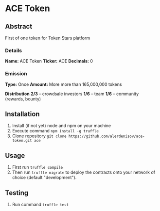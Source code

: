 # ACE Token

## Abstract
First of one token for Token Stars platform

### Details
__Name:__ ACE Token
__Ticker:__ ACE
__Decimals:__ 0

### Emission
__Type:__ Once
__Amount:__ More more than 165,000,000 tokens

__Distribution__ 
__2/3__ – crowdsale investors 
__1/6__ – team
__1/6__ – community (rewards, bounty)

## Installation
1. Install (if not yet) node and npm on your machine
2. Execute command `npm install -g truffle`
3. Clone repository `git clone https://github.com/alerdenisov/ace-token.git ace`

## Usage
1. First run `truffle compile`
2. Then run `truffle migrate` to deploy the contracts onto your network of choice (default "development").

## Testing
1. Run command `truffle test`
